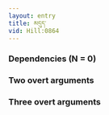 ```yaml
---
layout: entry
title: མདུད་
vid: Hill:0864
---
```

### Dependencies (N = 0)


### Two overt arguments


### Three overt arguments
